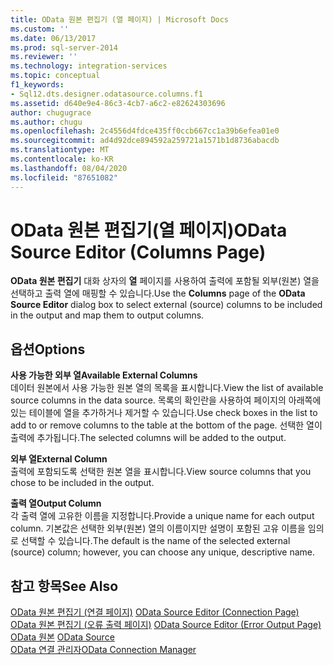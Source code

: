 ```yaml
---
title: OData 원본 편집기 (열 페이지) | Microsoft Docs
ms.custom: ''
ms.date: 06/13/2017
ms.prod: sql-server-2014
ms.reviewer: ''
ms.technology: integration-services
ms.topic: conceptual
f1_keywords:
- Sql12.dts.designer.odatasource.columns.f1
ms.assetid: d640e9e4-86c3-4cb7-a6c2-e82624303696
author: chugugrace
ms.author: chugu
ms.openlocfilehash: 2c4556d4fdce435ff0ccb667cc1a39b6efea01e0
ms.sourcegitcommit: ad4d92dce894592a259721a1571b1d8736abacdb
ms.translationtype: MT
ms.contentlocale: ko-KR
ms.lasthandoff: 08/04/2020
ms.locfileid: "87651082"
---
```

# <a name="odata-source-editor-columns-page"></a><span data-ttu-id="f4be0-102">OData 원본 편집기(열 페이지)</span><span class="sxs-lookup"><span data-stu-id="f4be0-102">OData Source Editor (Columns Page)</span></span>
  <span data-ttu-id="f4be0-103">**OData 원본 편집기** 대화 상자의 **열** 페이지를 사용하여 출력에 포함될 외부(원본) 열을 선택하고 출력 열에 매핑할 수 있습니다.</span><span class="sxs-lookup"><span data-stu-id="f4be0-103">Use the **Columns** page of the **OData Source Editor** dialog box to select external (source) columns to be included in the output and map them to output columns.</span></span>  
  
## <a name="options"></a><span data-ttu-id="f4be0-104">옵션</span><span class="sxs-lookup"><span data-stu-id="f4be0-104">Options</span></span>  
 <span data-ttu-id="f4be0-105">**사용 가능한 외부 열**</span><span class="sxs-lookup"><span data-stu-id="f4be0-105">**Available External Columns**</span></span>  
 <span data-ttu-id="f4be0-106">데이터 원본에서 사용 가능한 원본 열의 목록을 표시합니다.</span><span class="sxs-lookup"><span data-stu-id="f4be0-106">View the list of available source columns in the data source.</span></span> <span data-ttu-id="f4be0-107">목록의 확인란을 사용하여 페이지의 아래쪽에 있는 테이블에 열을 추가하거나 제거할 수 있습니다.</span><span class="sxs-lookup"><span data-stu-id="f4be0-107">Use check boxes in the list to add to or remove columns to the table at the bottom of the page.</span></span> <span data-ttu-id="f4be0-108">선택한 열이 출력에 추가됩니다.</span><span class="sxs-lookup"><span data-stu-id="f4be0-108">The selected columns will be added to the output.</span></span>  
  
 <span data-ttu-id="f4be0-109">**외부 열**</span><span class="sxs-lookup"><span data-stu-id="f4be0-109">**External Column**</span></span>  
 <span data-ttu-id="f4be0-110">출력에 포함되도록 선택한 원본 열을 표시합니다.</span><span class="sxs-lookup"><span data-stu-id="f4be0-110">View source columns that you chose to be included in the output.</span></span>  
  
 <span data-ttu-id="f4be0-111">**출력 열**</span><span class="sxs-lookup"><span data-stu-id="f4be0-111">**Output Column**</span></span>  
 <span data-ttu-id="f4be0-112">각 출력 열에 고유한 이름을 지정합니다.</span><span class="sxs-lookup"><span data-stu-id="f4be0-112">Provide a unique name for each output column.</span></span> <span data-ttu-id="f4be0-113">기본값은 선택한 외부(원본) 열의 이름이지만 설명이 포함된 고유 이름을 임의로 선택할 수 있습니다.</span><span class="sxs-lookup"><span data-stu-id="f4be0-113">The default is the name of the selected external (source) column; however, you can choose any unique, descriptive name.</span></span>  
  
## <a name="see-also"></a><span data-ttu-id="f4be0-114">참고 항목</span><span class="sxs-lookup"><span data-stu-id="f4be0-114">See Also</span></span>  
 <span data-ttu-id="f4be0-115">[OData 원본 편집기 &#40;연결 페이지&#41;](../../2014/integration-services/odata-source-editor-connection-page.md) </span><span class="sxs-lookup"><span data-stu-id="f4be0-115">[OData Source Editor &#40;Connection Page&#41;](../../2014/integration-services/odata-source-editor-connection-page.md) </span></span>  
 <span data-ttu-id="f4be0-116">[OData 원본 편집기 &#40;오류 출력 페이지&#41;](../../2014/integration-services/odata-source-editor-error-output-page.md) </span><span class="sxs-lookup"><span data-stu-id="f4be0-116">[OData Source Editor &#40;Error Output Page&#41;](../../2014/integration-services/odata-source-editor-error-output-page.md) </span></span>  
 <span data-ttu-id="f4be0-117">[OData 원본](data-flow/odata-source.md) </span><span class="sxs-lookup"><span data-stu-id="f4be0-117">[OData Source](data-flow/odata-source.md) </span></span>  
 [<span data-ttu-id="f4be0-118">OData 연결 관리자</span><span class="sxs-lookup"><span data-stu-id="f4be0-118">OData Connection Manager</span></span>](connection-manager/odata-connection-manager.md)  
  
  
